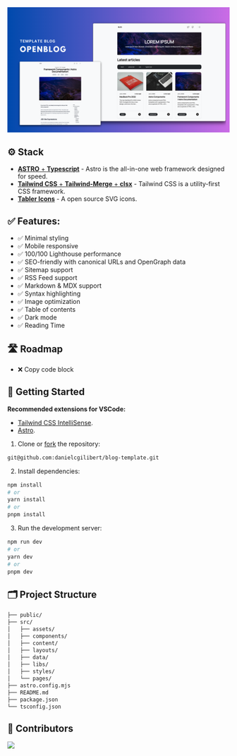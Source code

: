 <div align="center">

<img src="public/project.png" alt="Screenshot" />

</div>

## ⚙️ Stack

- [**ASTRO** + **Typescript**](https://astro.build/) - Astro is the all-in-one web framework designed for speed.
- [**Tailwind CSS** + **Tailwind-Merge** + **clsx**](https://tailwindcss.com/) - Tailwind CSS is a utility-first CSS framework.
- [**Tabler Icons**](https://tabler-icons.io/i/) - A open source SVG icons.

## ✅ Features:

- ✅ Minimal styling
- ✅ Mobile responsive
- ✅ 100/100 Lighthouse performance
- ✅ SEO-friendly with canonical URLs and OpenGraph data
- ✅ Sitemap support
- ✅ RSS Feed support
- ✅ Markdown & MDX support
- ✅ Syntax highlighting
- ✅ Image optimization
- ✅ Table of contents
- ✅ Dark mode
- ✅ Reading Time

## 🛣️ Roadmap

- ❌ Copy code block

## 🚀 Getting Started

**Recommended extensions for VSCode:**

- [Tailwind CSS IntelliSense](https://marketplace.visualstudio.com/items?itemName=bradlc.vscode-tailwindcss).
- [Astro](https://marketplace.visualstudio.com/items?itemName=astro-build.astro-vscode).

1. Clone or [fork](https://github.com/danielcgilibert/blog-template/fork) the repository:

```bash
git@github.com:danielcgilibert/blog-template.git
```

2. Install dependencies:

```bash
npm install
# or
yarn install
# or
pnpm install
```

3. Run the development server:

```bash
npm run dev
# or
yarn dev
# or
pnpm dev
```

## 🗂️ Project Structure

```
├── public/
├── src/
│   ├── assets/
│   ├── components/
│   ├── content/
│   ├── layouts/
│   ├── data/
│   ├── libs/
│   ├── styles/
│   └── pages/
├── astro.config.mjs
├── README.md
├── package.json
└── tsconfig.json
```

## 👋 Contributors

<a href="https://github.com/danielcgilibert/blog-template/graphs/contributors">
  <img src="https://contrib.rocks/image?repo=danielcgilibert/blog-template" />
</a>
